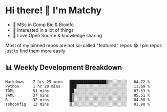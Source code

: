 # Hi there! 👋 I'm Matchy

- 🧬 MSc in Comp Bio & Bioinfo
- 🎈 Interested in a lot of things
- 💜 Love Open Source & knowledge sharing

Most of my pinned repos are not so-called "featured" repos 😂 I pin repos just to find them more easily

## 📊 Weekly Development Breakdown

<!--START_SECTION:waka-->

```text
Markdown    7 hrs 25 mins   ████████████████▒░░░░░░░░   64.72 %
Python      1 hr 20 mins    ███░░░░░░░░░░░░░░░░░░░░░░   11.69 %
TOML        51 mins         ██░░░░░░░░░░░░░░░░░░░░░░░   07.53 %
YAML        37 mins         █▒░░░░░░░░░░░░░░░░░░░░░░░   05.51 %
R           32 mins         █▒░░░░░░░░░░░░░░░░░░░░░░░   04.68 %
sshconfig   13 mins         ▒░░░░░░░░░░░░░░░░░░░░░░░░   01.90 %
```

<!--END_SECTION:waka-->
